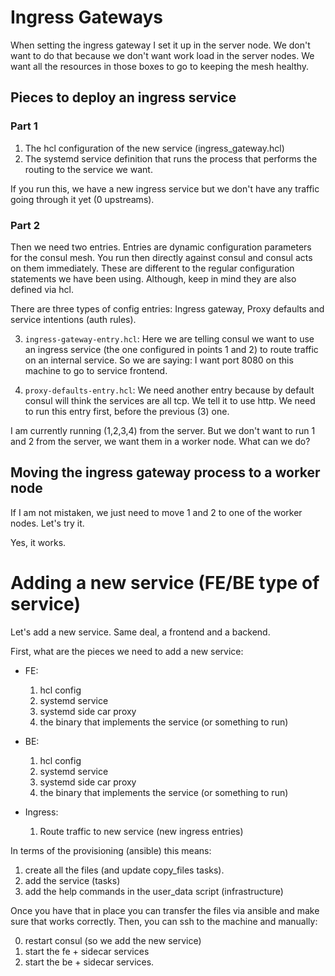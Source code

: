 # Ingress Gateways

When setting the ingress gateway I set it up in the server node. We don't 
want to do that because we don't want work load in the server nodes. We 
want all the resources in those boxes to go to keeping the mesh healthy. 

## Pieces to deploy an ingress service

### Part 1

1. The hcl configuration of the new service (ingress_gateway.hcl)
2. The systemd service definition that runs the process that performs the 
routing to the service we want. 

If you run this, we have a new ingress service but we don't have any traffic
going through it yet (0 upstreams).

### Part 2 

Then we need two entries. Entries are dynamic configuration parameters for the
consul mesh. You run then directly against consul and consul acts on them 
immediately. These are different to the regular configuration statements we
have been using. Although, keep in mind they are also defined via hcl.

There are three types of config entries: Ingress gateway, Proxy defaults and
service intentions (auth rules).

3. `ingress-gateway-entry.hcl`: Here we are telling consul we want to use an 
ingress service (the one configured in points 1 and 2) to route traffic on 
an internal service. So we are saying: I want port 8080 on this machine to 
go to service frontend. 

4. `proxy-defaults-entry.hcl`: We need another entry because by default consul
will think the services are all tcp. We tell it to use http. We need to run this
entry first, before the previous (3) one. 

I am currently running (1,2,3,4) from the server. But we don't want to run 1 and 2
from the server, we want them in a worker node. What can we do?

## Moving the ingress gateway process to a worker node

If I am not mistaken, we just need to move 1 and 2 to one of the worker nodes.
Let's try it.

Yes, it works.

# Adding a new service (FE/BE type of service)

Let's add a new service. Same deal, a frontend and a backend. 

First, what are the pieces we need to add a new service:

- FE:

  1. hcl config
  2. systemd service
  3. systemd side car proxy
  4. the binary that implements the service (or something to run)

- BE:
  1. hcl config
  2. systemd service
  3. systemd side car proxy
  4. the binary that implements the service (or something to run)

- Ingress:
  1. Route traffic to new service (new ingress entries)

In terms of the provisioning (ansible) this means:

  1. create all the files (and update copy_files tasks).
  2. add the service (tasks)
  3. add the help commands in the user_data script (infrastructure)

Once you have that in place you can transfer the files via ansible and make sure
that works correctly. Then, you can ssh to the machine and manually:

  0. restart consul (so we add the new service)
  1. start the fe + sidecar services
  2. start the be + sidecar services.






